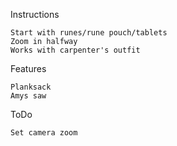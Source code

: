 Instructions

    Start with runes/rune pouch/tablets
    Zoom in halfway
    Works with carpenter's outfit

Features

    Planksack
    Amys saw
    
ToDo
    
    Set camera zoom
